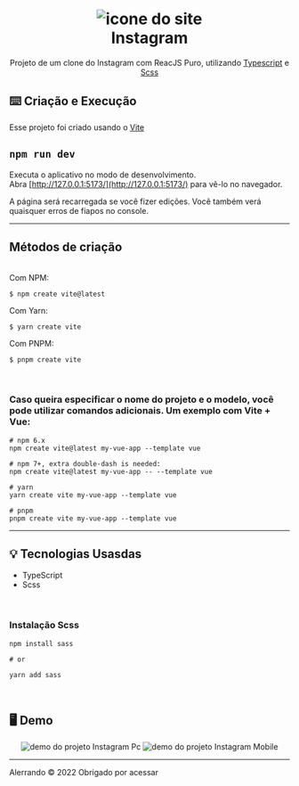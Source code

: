 <h1 align="center">
    <img src="./github/instagram_icon_161086.ico" alt="icone do site">
    </br>
    Instagram
</h1>

<p align="center">Projeto de um clone do Instagram com ReacJS Puro, utilizando <a href="https://www.typescriptlang.org/">Typescript</a> e <a href="https://sass-lang.com/install">Scss</a></p>

## ⌨️ Criação e Execução

<p>Esse projeto foi criado usando o <a href="https://vitejs.dev/guide/">Vite</a></p>

## `npm run dev`
Executa o aplicativo no modo de desenvolvimento.<br />
Abra [http://127.0.0.1:5173/](http://127.0.0.1:5173/) para vê-lo no navegador.

A página será recarregada se você fizer edições.
Você também verá quaisquer erros de fiapos no console.</p>
<hr>

## Métodos de criação
<br>
Com NPM:

```
$ npm create vite@latest
```

Com Yarn:
```
$ yarn create vite
```

Com PNPM:
```
$ pnpm create vite
```
</br>
<h3>Caso queira especificar o nome do projeto e o modelo, você pode utilizar comandos adicionais. Um exemplo com Vite + Vue:</h3>

```
# npm 6.x
npm create vite@latest my-vue-app --template vue

# npm 7+, extra double-dash is needed:
npm create vite@latest my-vue-app -- --template vue

# yarn
yarn create vite my-vue-app --template vue

# pnpm
pnpm create vite my-vue-app --template vue
```
<hr>

## 💡 Tecnologias Usasdas
<ul>
<li>TypeScript
<li>Scss
</ul>
</br>
<h3>Instalação Scss</h3>

```
npm install sass

# or

yarn add sass
```


</br>

## 🖥️ Demo
<div align="center">
    <img src="./github/InstagramClonePc.gif" alt="demo do projeto Instagram Pc">
    <img src="./github/InstagramCloneMobile.gif" alt="demo do projeto Instagram Mobile">
</div>


<hr />
<p>Alerrando © 2022 Obrigado por acessar</p>